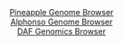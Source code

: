 <div id="Pineapple_Genome_Browser" align="center">
  <a href="https://igv.org/app/?sessionURL=blob:zZJRT9swFIX_iyWmTUoTO27aJBKaWgZbV2BACWUgFDmJk3o4trHdhlL1v89Dm_YyJPqwaZIf7Ktr33OOvw1YUW2YFCAFoY8iHyHgAbOQ3Yy0itNT0lID0ppwQz2gaU01FSUF6QbUxFiSXRy7mwtrlUmDgFnVa4lopG.wT1ryJAXpjF_KNjiQnJNCamKlNsFYk5UMWLPqdbQgSvluNvajoCKWBISrhRRGBoqKJu_ce_mvUt5QIVuat0tu2bOA3OlxGiu_Ju9H89moLKkxU7qeVPuj6WR0hQ.zm4.Dg5vsy6d5Npi_mbFGELvUdB.borlESPCzvfAIHcy7k.lnBMUaJlNXmOzhD28OHxXT1OyjIYrxIBpC7MJhoqKP_5Nvt9iO3o.n8V44_noeInyE7vkkW5Pxw.wbq7G.Ni8433qAy3LpaADlQg9TBD0MB14UDno_tij2IExcPloykN7eecBqUt679tsNsGvlmAGGPiyf8fGA1BXVIO0lEA5RkoRRf9iHSYK23gYsNf974R5lF8kQhqMwHOQ149YBXeVGKOMTIfxVWfvN045pTg7jNh6XRF6VzKHzeEr6rLpW9Po4LuIXOXLDn7_QWX2Npn9C3muE.LbYFbeOF1HY8svyXI0apbLJCW7OZ6dnqJF_jKfvzO4WTS11S6zrdxV3_MnbimhGhHWFFTOsYJzZ9dylKDuQohA7bEEpuXQcAt0Ub6EHPRTBd7_xxNu77Xc-">Pineapple Genome Browser</a>
</div>
<div id="Alphonso_Genome_Browser" align="center">
  <a href="https://igv.org/app/?sessionURL=blob:zZLRbpswGEbfxVKrTSJgIEBAiibSNm2WrtnSpllbVcghBrwYm9qGkER593nRpt10UnOxaRIX5pfB33d8dqDBQhLOQAQc0_ZM2wYGkAVf36KyovgGlViCKENUYgMInGGBWYpBtAMZkgrNptf6y0KpSkaWRVTVKRHLuSldE5VoyxlaSzPlpXXGKUULLpDiQloDgRpukbzprPECVZWpz3ZNz1oihSxEq4Izya0KszxZ6_8lv0ZJjhkvcVLWVJFDgETn0RmXZoY.xPPbOE2xlGO8GS378XgU37sXs8dL_.xxNrmaz_z56S3JGVK1wP1yix3avty3896UbiajSW904gxvRPA12MxO3PPTi7YiAsu.Hdg91_f80NdoCFvi9n9qrR9ybPOu.vh5.iC8QKUP87vVqhsPv91fTevL1au9A7A3AOVprU0AaSGCyIaGC33Dc_zOj6XdMyAMNR3BCYieng2gBEpXevvTDqhNpX0BEr_UB3UMwMUSCxB1QggDOwwdrxt0YRjae2MHakH_HtrhbBoG0Ikdx08yQpWWeZlIVkkTMWY2aWbm2yNZwiHx1bZwJRycOINAG9SGMZ6M47bwr4veH3gaQB9_uEJd9i2p_ol5bwliqsWxurm4ySX5pM7bHA_x1pXOF42K1Y8D_y59FVBP1z0OTsZFiZTeryf69adzDRIEMaUHDZFkQShRm7nmyNcgsh1XqwtSTrl2EYh88Q4a0LA9.P63ou7.ef8d">Alphonso Genome Browser</a>
</div>


<div id="DAF_Genomics_Browser" align="center">
  <a href="https://igv.org/app/?sessionURL=blob:tZFra9swFIb_y4H2k2_yNTaE4TXNGpq1XTMnW0sJp7Yci9mWI8lLu5D_XuF2DDbKGHQgCYlzeV.dZw_fqZCMt5CAa5HAIgQMkBXfLbDpanqBDZWQlFhLaoCgJRW0zSkkeyhRKsyu57qyUqqTiW0XWJob2vKG5dKSnoWdKXmvKqpTTdfCBn_wFnfSynmjkxXaWHcVbyW3Mc.plKZjd7TdrHeoj5.x9dCSrpu.VmxQXWsT2lhhlajdsragD38x8h.U9WLv0tUiHerP6eOsGKfns3TpnWY3H8KTm.zybJWFq.MF27SoekHHu3l0WW9nn2MipnyrBLv_5F1cZUfuVIrZkTc5Pn3omKByTCIy8sIgCmM4GFDzvNcQIK8ESYhvRO7IcH3ffLl6QainIDiD5PbOACUw_6bTb_egHjuNCiTd9gM1A7goqIDEjB0nInHsBn7kO3FMDsYeelG_Mctpdh1Hjpu6bmjdY6P1S1YPA9RCfwbfCuRvnfX.V1DL0ZdlOTlj2xP5dbW9ej8vwuUEN8HoY_YKJgNe_VbJRYNKh56fL1Cw1moNbdUvKt7h7vAE">DAF Genomics Browser</a>
</div>
